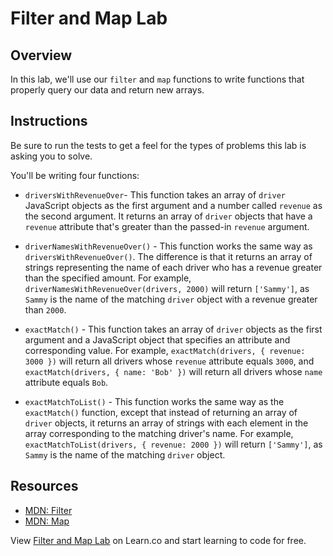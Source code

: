 # Filter and Map Lab

## Overview
In this lab, we'll use our `filter` and `map` functions to write functions that properly query our data and return new arrays.

## Instructions
Be sure to run the tests to get a feel for the types of problems this lab is asking you to solve.

You'll be writing four functions:
* `driversWithRevenueOver`- This function takes an array of `driver` JavaScript objects as the first argument and a number called `revenue` as the second argument. It returns an array of `driver` objects that have a `revenue` attribute that's greater than the passed-in `revenue` argument.

* `driverNamesWithRevenueOver()` - This function works the same way as `driversWithRevenueOver()`. The difference is that it returns an array of strings representing the name of each driver who has a revenue greater than the specified amount. For example, `driverNamesWithRevenueOver(drivers, 2000)` will return `['Sammy']`, as `Sammy` is the name of the matching `driver` object with a revenue greater than `2000`.

* `exactMatch()` - This function takes an array of `driver` objects as the first argument and a JavaScript object that specifies an attribute and corresponding value. For example, `exactMatch(drivers, { revenue: 3000 })` will return all drivers whose `revenue` attribute equals `3000`, and `exactMatch(drivers, { name: 'Bob' })` will return all drivers whose `name` attribute equals `Bob`.

* `exactMatchToList()` - This function works the same way as the `exactMatch()` function, except that instead of returning an array of `driver` objects, it returns an array of strings with each element in the array corresponding to the matching driver's name. For example, `exactMatchToList(drivers, { revenue: 2000 })` will return `['Sammy']`, as `Sammy` is the name of the matching `driver` object.

## Resources
- [MDN: Filter](https://developer.mozilla.org/en-US/docs/Web/JavaScript/Reference/Global_Objects/Array/filter)
- [MDN: Map](https://developer.mozilla.org/en-US/docs/Web/JavaScript/Reference/Global_Objects/Array/map)

<p class='util--hide'>View <a href='https://learn.co/lessons/js-looping-and-iteration-filter-and-map-lab'>Filter and Map Lab</a> on Learn.co and start learning to code for free.</p>

